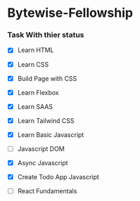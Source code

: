 # Bytewise-Fellowship

### Task With thier status 

- [x] Learn HTML
- [x] Learn CSS
- [x] Build Page with CSS
- [x] Learn Flexbox
- [x] Learn SAAS
- [x] Learn Tailwind CSS
- [x] Learn Basic Javascript
- [ ] Javascript DOM
- [x] Async Javascript
- [x] Create Todo App Javascript
- [ ] React Fundamentals

